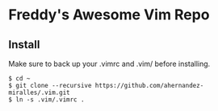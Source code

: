 # Freddy's Awesome Vim Repo

## Install
Make sure to back up your .vimrc and .vim/ before installing.

    $ cd ~
    $ git clone --recursive https://github.com/ahernandez-miralles/.vim.git
    $ ln -s .vim/.vimrc .

